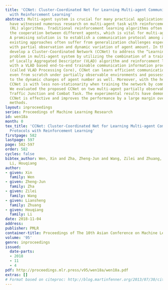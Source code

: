```yaml
---
title: 'CCNet: Cluster-Coordinated Net for Learning Multi-agent Communication Protocols
  with Reinforcement Learning'
abstract: Multi-agent system is crucial for many practical applications. Recent years
  have witnessed numerous research on multi-agent task with reinforcement learning
  (RL) algorithms. Traditional reinforcement learning algorithms often fail to learn
  the cooperation between different agents, which is vital for multi-agent problems.
  A promising solution is to establish a communication protocol among agents. However,
  existing approaches often suffer from generalization challenges especially in tasks
  with partial observation and dynamic variation of agent amount. In this paper, we
  develop a Cluster-Coordinated Network (CCNet) to address the “Learning-to-communicate”
  problem in multi-agent system by utilizing the combination of a trainable Vector
  of Locally Aggregated Descriptor (VLAD) algorithm and reinforcement learning. Embedding
  with a VLAD based end-to-end trainable communication information processing module
  (called VLAD Processing Core), CCNet can learn efficient communication protocols
  even from scratch under partially observable environments and possesses robustness
  to the dynamic changes of agent number as well. Moreover, with the help of communication,
  CCNet is with less non-stationarity when training the network by common RL algorithms.
  We evaluated the proposed CCNet on two multi-agent partially observable tasks, \emph{i.e.},
  Traffic Junction and Combat Task. The experimental results have demonstrated that
  CCNet is effective and improves the performance by a large margin over the state-of-the-art
  methods.
layout: inproceedings
series: Proceedings of Machine Learning Research
id: wen18a
month: 0
tex_title: 'CCNet: Cluster-Coordinated Net for Learning Multi-agent Communication
  Protocols with Reinforcement Learning'
firstpage: 582
lastpage: 597
page: 582-597
order: 582
cycles: false
bibtex_author: Wen, Xin and Zha, Zheng-Jun and Wang, Zilei and Zhuang, Liansheng and
  Li, Houqiang
author:
- given: Xin
  family: Wen
- given: Zheng-Jun
  family: Zha
- given: Zilei
  family: Wang
- given: Liansheng
  family: Zhuang
- given: Houqiang
  family: Li
date: 2018-11-04
address: 
publisher: PMLR
container-title: Proceedings of The 10th Asian Conference on Machine Learning
volume: '95'
genre: inproceedings
issued:
  date-parts:
  - 2018
  - 11
  - 4
pdf: http://proceedings.mlr.press/v95/wen18a/wen18a.pdf
extras: []
# Format based on citeproc: http://blog.martinfenner.org/2013/07/30/citeproc-yaml-for-bibliographies/
---
```

